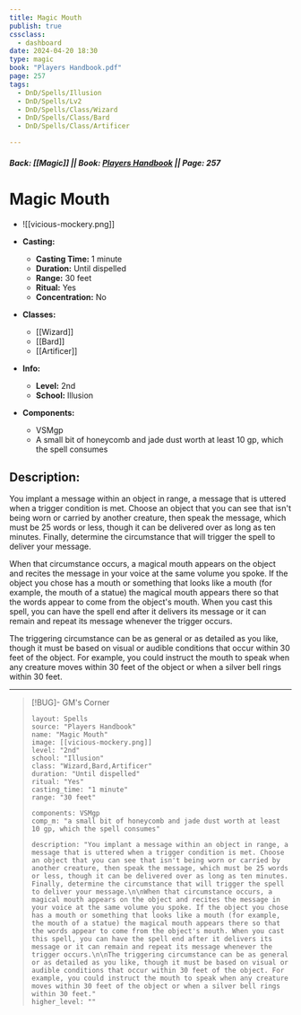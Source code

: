 ```yaml
---
title: Magic Mouth
publish: true
cssclass:
  - dashboard
date: 2024-04-20 18:30
type: magic
book: "Players Handbook.pdf"
page: 257
tags:
  - DnD/Spells/Illusion
  - DnD/Spells/Lv2
  - DnD/Spells/Class/Wizard
  - DnD/Spells/Class/Bard
  - DnD/Spells/Class/Artificer

---
```


##### Back: [[Magic]] || Book: [Players Handbook](https://drive.google.com/drive/folders/1O5bhpYizcIT5xxAoLOuzCRht_PVS7VSG?usp=sharing) || Page: 257

# Magic Mouth
- ![[vicious-mockery.png]]
- **Casting:**
    - **Casting Time:** 1 minute
    - **Duration:** Until dispelled
    - **Range:** 30 feet
    - **Ritual:** Yes
    - **Concentration:** No
- **Classes:**
    - [[Wizard]]
    - [[Bard]]
    - [[Artificer]]

- **Info:**
    - **Level:** 2nd
    - **School:** Illusion
- **Components:**
    - VSMgp
    - A small bit of honeycomb and jade dust worth at least 10 gp, which the spell consumes

## Description:
You implant a message within an object in range, a message that is uttered when a trigger condition is met. Choose an object that you can see that isn't being worn or carried by another creature, then speak the message, which must be 25 words or less, though it can be delivered over as long as ten minutes. Finally, determine the circumstance that will trigger the spell to deliver your message.

When that circumstance occurs, a magical mouth appears on the object and recites the message in your voice at the same volume you spoke. If the object you chose has a mouth or something that looks like a mouth (for example, the mouth of a statue) the magical mouth appears there so that the words appear to come from the object's mouth. When you cast this spell, you can have the spell end after it delivers its message or it can remain and repeat its message whenever the trigger occurs.

The triggering circumstance can be as general or as detailed as you like, though it must be based on visual or audible conditions that occur within 30 feet of the object. For example, you could instruct the mouth to speak when any creature moves within 30 feet of the object or when a silver bell rings within 30 feet.



---

> [!BUG]- GM's Corner
>
> ```statblock
> layout: Spells
> source: "Players Handbook"
> name: "Magic Mouth"
> image: [[vicious-mockery.png]]
> level: "2nd"
> school: "Illusion"
> class: "Wizard,Bard,Artificer"
> duration: "Until dispelled"
> ritual: "Yes"
> casting_time: "1 minute"
> range: "30 feet"
>
> components: VSMgp
> comp_m: "a small bit of honeycomb and jade dust worth at least 10 gp, which the spell consumes"
>
> description: "You implant a message within an object in range, a message that is uttered when a trigger condition is met. Choose an object that you can see that isn't being worn or carried by another creature, then speak the message, which must be 25 words or less, though it can be delivered over as long as ten minutes. Finally, determine the circumstance that will trigger the spell to deliver your message.\n\nWhen that circumstance occurs, a magical mouth appears on the object and recites the message in your voice at the same volume you spoke. If the object you chose has a mouth or something that looks like a mouth (for example, the mouth of a statue) the magical mouth appears there so that the words appear to come from the object's mouth. When you cast this spell, you can have the spell end after it delivers its message or it can remain and repeat its message whenever the trigger occurs.\n\nThe triggering circumstance can be as general or as detailed as you like, though it must be based on visual or audible conditions that occur within 30 feet of the object. For example, you could instruct the mouth to speak when any creature moves within 30 feet of the object or when a silver bell rings within 30 feet."
> higher_level: ""
> ```
